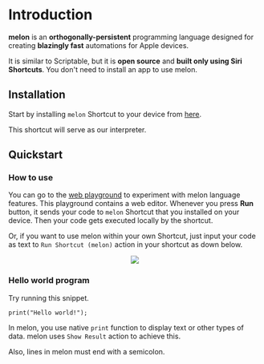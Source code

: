 
# Introduction

**melon** is an **orthogonally-persistent** programming language designed for creating **blazingly fast** automations for Apple devices.

It is similar to Scriptable, but it is **open source** and **built only using Siri Shortcuts**. You don't need to install an app to use melon.

## Installation

Start by installing `melon` Shortcut to your device from [here](https://www.icloud.com/shortcuts/f32873be34104da59020c32791cf57c3). 

This shortcut will serve as our interpreter. 

## Quickstart

### How to use

You can go to the [web playground](https://melon-lang.github.io/playground/) to experiment with melon language features. This playground contains a web editor. Whenever you press **Run** button, it sends your code to `melon` Shortcut that you installed on your device. Then your code gets executed locally by the shortcut.

Or, if you want to use melon within your own Shortcut, just input your code as text to `Run Shortcut (melon)` action in your shortcut as down below.

<div align="center">
    <img src="/how-to-use.png" />
</div>

### Hello world program

Try running this snippet.

```
print("Hello world!");
```

In melon, you use native `print` function to display text or other types of data. melon uses `Show Result` action to achieve this.

Also, lines in melon must end with a semicolon.





